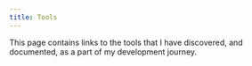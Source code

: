 ```yaml
---
title: Tools
---
```


This page contains links to the tools that I have discovered, and documented, as a part of my development journey.

[//]: # (TODO generate a list of links to each of the tools...)